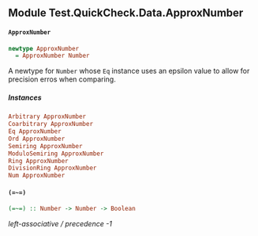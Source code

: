 ## Module Test.QuickCheck.Data.ApproxNumber

#### `ApproxNumber`

``` purescript
newtype ApproxNumber
  = ApproxNumber Number
```

A newtype for `Number` whose `Eq` instance uses an epsilon value to allow
for precision erros when comparing.

##### Instances
``` purescript
Arbitrary ApproxNumber
Coarbitrary ApproxNumber
Eq ApproxNumber
Ord ApproxNumber
Semiring ApproxNumber
ModuloSemiring ApproxNumber
Ring ApproxNumber
DivisionRing ApproxNumber
Num ApproxNumber
```

#### `(=~=)`

``` purescript
(=~=) :: Number -> Number -> Boolean
```

_left-associative / precedence -1_


